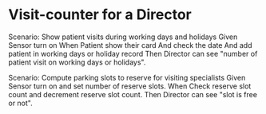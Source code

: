 # Visit-counter for a Director

Scenario: Show patient visits during working days and holidays
  Given Sensor turn on
  When Patient show their card
    And check the date
    And add patient in working days or holiday record
  Then Director can see "number of patient visit on working days or holidays".
  
Scenario: Compute parking slots to reserve for visiting specialists
Given Sensor turn on and set number of reserve slots.
When Check reserve slot count and decrement reserve slot count. 
Then Director can see "slot is free or not".
